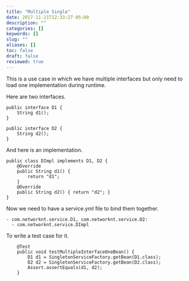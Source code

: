 ```yaml
---
title: "Multiple Single"
date: 2017-11-21T12:33:27-05:00
description: ""
categories: []
keywords: []
slug: ""
aliases: []
toc: false
draft: false
reviewed: true
---
```


This is a use case in which we have multiple interfaces but only need to load one implementation
during runtime. 

Here are two interfaces.

```
public interface D1 {
    String d1();
}

```

```
public interface D2 {
    String d2();
}

```

And here is an implementation.

```
public class DImpl implements D1, D2 {
    @Override
    public String d1() {
        return "d1";
    }
    @Override
    public String d2() { return "d2"; }
}

```

Now we need to have a service.yml file to bind them together.

```
- com.networknt.service.D1, com.networknt.service.D2:
  - com.networknt.service.DImpl

```

To write a test case for it.


```
    @Test
    public void testMultipleInterfaceOneBean() {
        D1 d1 = SingletonServiceFactory.getBean(D1.class);
        D2 d2 = SingletonServiceFactory.getBean(D2.class);
        Assert.assertEquals(d1, d2);
    }

```
